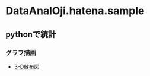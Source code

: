 # DataAnalOji.hatena.sample

## pythonで統計

### グラフ描画
- [3-D散布図](/python_samples/blog_plot_3-D_scatter_graph.ipynb)
